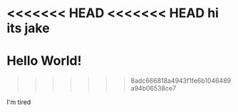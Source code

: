 <<<<<<< HEAD
<<<<<<< HEAD
hi its jake
=======




Hello World!
=======
>>>>>>> 8adc666818a4943f1fe6b1046489a94b06538ce7

I'm tired